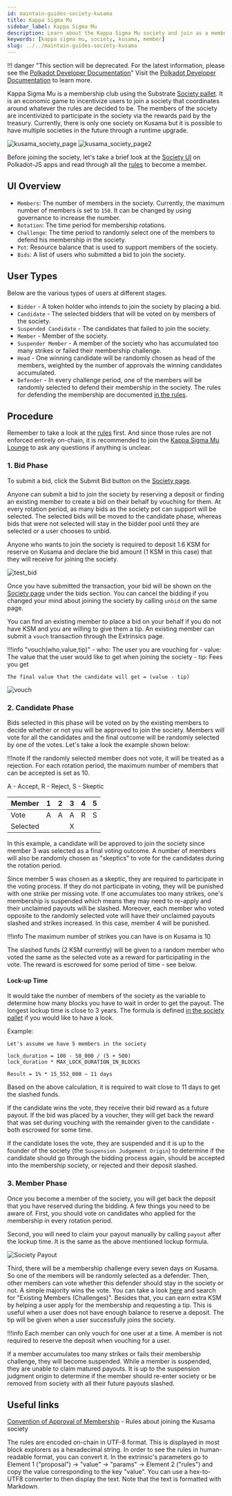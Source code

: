 ```yaml
---
id: maintain-guides-society-kusama
title: Kappa Sigma Mu
sidebar_label: Kappa Sigma Mu
description: Learn about the Kappa Sigma Mu society and join as a member.
keywords: [kappa sigma mu, society, kusama, member]
slug: ../../maintain-guides-society-kusama
---
```


!!! danger "This section will be deprecated. For the latest information, please see the [Polkadot Developer Documentation](https://docs.polkadot.com/)"
    Visit the [Polkadot Developer Documentation](https://docs.polkadot.com/) to learn more.

Kappa Sigma Mu is a membership club using the Substrate
[Society pallet](https://paritytech.github.io/substrate/master/pallet_society/index.html). It is an
economic game to incentivize users to join a society that coordinates around whatever the rules are
decided to be. The members of the society are incentivized to participate in the society via the
rewards paid by the treasury. Currently, there is only one society on Kusama but it is possible to
have multiple societies in the future through a runtime upgrade.

![kusama_society_page](../../assets/kusama/kusama_society_page.png)
![kusama_society_page2](../../assets/kusama/kusama_society_page2.png)

Before joining the society, let's take a brief look at the
[Society UI](https://polkadot.js.org/apps/#/society) on Polkadot-JS apps and read through all the
[rules](https://kusama.subscan.io/extrinsic/0x948d3a4378914341dc7af9220a4c73acb2b3f72a70f14ee8089799da16d94c17)
to become a member.

## UI Overview

- `Members`: The number of members in the society. Currently, the maximum number of members is set
  to `150`. It can be changed by using governance to increase the number.
- `Rotation`: The time period for membership rotations.
- `Challenge`: The time period to randomly select one of the members to defend his membership in the
  society.
- `Pot`: Resource balance that is used to support members of the society.
- `Bids`: A list of users who submitted a bid to join the society.

## User Types

Below are the various types of users at different stages.

- `Bidder` - A token holder who intends to join the society by placing a bid.
- `Candidate` - The selected bidders that will be voted on by members of the society.
- `Suspended Candidate` - The candidates that failed to join the society.
- `Member` - Member of the society.
- `Suspender Member` - A member of the society who has accumulated too many strikes or failed their
  membership challenge.
- `Head` - One winning candidate will be randomly chosen as head of the members, weighted by the
  number of approvals the winning candidates accumulated.
- `Defender` - In every challenge period, one of the members will be randomly selected to defend
  their membership in the society. The rules for defending the membership are documented
  [in the rules](https://kusama.subscan.io/extrinsic/0x948d3a4378914341dc7af9220a4c73acb2b3f72a70f14ee8089799da16d94c17).

## Procedure

Remember to take a look at the
[rules](https://kusama.subscan.io/extrinsic/0x948d3a4378914341dc7af9220a4c73acb2b3f72a70f14ee8089799da16d94c17)
first. And since those rules are not enforced entirely on-chain, it is recommended to join the
[Kappa Sigma Mu Lounge](https://app.element.io/#/room/!BUmiAAnAYSRGarqwOt:matrix.parity.io) to ask
any questions if anything is unclear.

### 1. Bid Phase

To submit a bid, click the Submit Bid button on the
[Society page](https://cloudflare-ipfs.com/ipns/kusama.dotapps.io/#/society).

Anyone can submit a bid to join the society by reserving a deposit or finding an existing member to
create a bid on their behalf by vouching for them. At every rotation period, as many bids as the
society pot can support will be selected. The selected bids will be moved to the candidate phase,
whereas bids that were not selected will stay in the bidder pool until they are selected or a user
chooses to unbid.

Anyone who wants to join the society is required to deposit 1.6 KSM for reserve on Kusama and
declare the bid amount (1 KSM in this case) that they will receive for joining the society.

![test_bid](../../assets/society/test_bid.jpg)

Once you have submitted the transaction, your bid will be shown on the
[Society page](https://cloudflare-ipfs.com/ipns/kusama.dotapps.io/#/society) under the bids section.
You can cancel the bidding if you changed your mind about joining the society by calling `unbid` on
the same page.

You can find an existing member to place a bid on your behalf if you do not have KSM and you are
willing to give them a tip. An existing member can submit a `vouch` transaction through the
Extrinsics page.

!!!info "vouch(who,value,tip)"
    - who: The user you are vouching for
    - value: The value that the user would like to get when joining the society
    - tip: Fees you get

    The final value that the candidate will get = (value - tip)

![vouch](../../assets/society/vouch.jpg)

### 2. Candidate Phase

Bids selected in this phase will be voted on by the existing members to decide whether or not you
will be approved to join the society. Members will vote for all the candidates and the final outcome
will be randomly selected by one of the votes. Let's take a look the example shown below:

!!!note
    If the randomly selected member does not vote, it will be treated as a rejection. For each rotation
    period, the maximum number of members that can be accepted is set as 10.

A - Accept, R - Reject, S - Skeptic

| Member   | 1   | 2   | 3   | 4   | 5   |
| -------- | --- | --- | --- | --- | --- |
| Vote     | A   | A   | A   | R   | S   |
| Selected |     |     | X   |     |     |

In this example, a candidate will be approved to join the society since member 3 was selected as a
final voting outcome. A number of members will also be randomly chosen as "skeptics" to vote for the
candidates during the rotation period.

Since member 5 was chosen as a skeptic, they are required to participate in the voting process. If
they do not participate in voting, they will be punished with one strike per missing vote. If one
accumulates too many strikes, one's membership is suspended which means they may need to re-apply
and their unclaimed payouts will be slashed. Moreover, each member who voted opposite to the
randomly selected vote will have their unclaimed payouts slashed and strikes increased. In this
case, member 4 will be punished.

!!!info
     The maximum number of strikes you can have is on Kusama is 10

The slashed funds (2 KSM currently) will be given to a random member who voted the same as the
selected vote as a reward for participating in the vote. The reward is escrowed for some period of
time - see below.

#### Lock-up Time

It would take the number of members of the society as the variable to determine how many blocks you
have to wait in order to get the payout. The longest lockup time is close to 3 years. The formula is
defined
[in the society pallet](https://paritytech.github.io/substrate/master/pallet_society/index.html) if
you would like to have a look.

Example:

```
Let's assume we have 5 members in the society

lock_duration = 100 - 50_000 / (5 + 500)
lock_duration * MAX_LOCK_DURATION_IN_BLOCKS

Result = 1% * 15_552_000 ~ 11 days
```

Based on the above calculation, it is required to wait close to 11 days to get the slashed funds.

If the candidate wins the vote, they receive their bid reward as a future payout. If the bid was
placed by a voucher, they will get back the reward that was set during vouching with the remainder
given to the candidate - both escrowed for some time.

If the candidate loses the vote, they are suspended and it is up to the founder of the society (the
`Suspension Judgement Origin`) to determine if the candidate should go through the bidding process
again, should be accepted into the membership society, or rejected and their deposit slashed.

### 3. Member Phase

Once you become a member of the society, you will get back the deposit that you have reserved during
the bidding. A few things you need to be aware of. First, you should vote on candidates who applied
for the membership in every rotation period.

Second, you will need to claim your payout manually by calling `payout` after the lockup time. It is
the same as the above mentioned lockup formula.

![Society Payout](../../assets/society/payout.jpg)

Third, there will be a membership challenge every seven days on Kusama. So one of the members will
be randomly selected as a defender. Then, other members can vote whether this defender should stay
in the society or not. A simple majority wins the vote. You can take a look
[here](https://kusama.subscan.io/extrinsic/0x948d3a4378914341dc7af9220a4c73acb2b3f72a70f14ee8089799da16d94c17)
and search for "Existing Members (Challenges)". Besides that, you can earn extra KSM by helping a
user apply for the membership and requesting a tip. This is useful when a user does not have enough
balance to reserve a deposit. The tip will be given when a user successfully joins the society.

!!!info
    Each member can only vouch for one user at a time. A member is not required to reserve the deposit
    when vouching for a user.

If a member accumulates too many strikes or fails their membership challenge, they will become
suspended. While a member is suspended, they are unable to claim matured payouts. It is up to the
suspension judgment origin to determine if the member should re-enter society or be removed from
society with all their future payouts slashed.

## Useful links

[Convention of Approval of Membership](https://kusama.subscan.io/extrinsic/0x948d3a4378914341dc7af9220a4c73acb2b3f72a70f14ee8089799da16d94c17) -
Rules about joining the Kusama society

The rules are encoded on-chain in UTF-8 format. This is displayed in most block explorers as a
hexadecimal string. In order to see the rules in human-readable format, you can convert it. In the
extrinsic's parameters go to Element 1 ("proposal") -> "value" -> "params" -> Element 2 ("rules")
and copy the value corresponding to the key "value". You can use a hex-to-UTF8 converter to then
display the text. Note that the text is formatted with Markdown.
